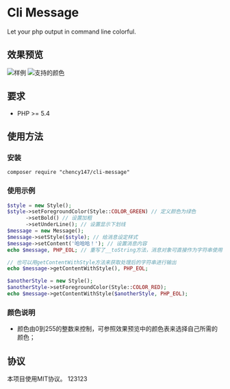# Cli Message
Let your php output in command line colorful.

## 效果预览
![样例](/image/demo.gif)
![支持的颜色](/image/supportColors.jpg)

## 要求
- PHP >= 5.4

## 使用方法
### 安装
`composer require "chency147/cli-message"`

### 使用示例
```PHP
$style = new Style();
$style->setForegroundColor(Style::COLOR_GREEN) // 定义颜色为绿色
      ->setBold() // 设置加粗
      ->setUnderLine(); // 设置显示下划线
$message = new Message();
$message->setStyle($style); // 给消息设定样式
$message->setContent('哈哈哈！'); // 设置消息内容
echo $message, PHP_EOL; // 重写了__toString方法，消息对象可直接作为字符串使用

// 也可以用getContentWithStyle方法来获取处理后的字符串进行输出
echo $message->getContentWithStyle(), PHP_EOL;

$anotherStyle = new Style();
$anotherStyle->setForegroundColor(Style::COLOR_RED);
echo $message->getContentWithStyle($anotherStyle, PHP_EOL);
```
### 颜色说明
- 颜色由0到255的整数来控制，可参照效果预览中的颜色表来选择自己所需的颜色；

## 协议
本项目使用MIT协议。
123123

